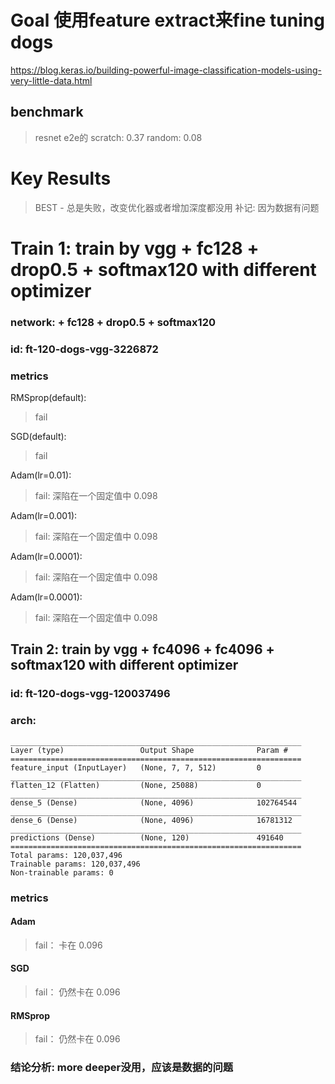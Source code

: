 # Goal 使用feature extract来fine tuning dogs
https://blog.keras.io/building-powerful-image-classification-models-using-very-little-data.html

## benchmark 
> resnet e2e的 scratch: 0.37
> random: 0.08

# Key Results
> BEST - 总是失败，改变优化器或者增加深度都没用
> 补记: 因为数据有问题

# Train 1: train by vgg + fc128 + drop0.5 + softmax120 with different optimizer
### network:  + fc128 + drop0.5 + softmax120

### id: ft-120-dogs-vgg-3226872
### metrics

RMSprop(default):  
> fail

SGD(default):  
> fail

Adam(lr=0.01):  
> fail: 深陷在一个固定值中 0.098

Adam(lr=0.001):  
> fail: 深陷在一个固定值中 0.098

Adam(lr=0.0001):  
> fail: 深陷在一个固定值中 0.098

Adam(lr=0.0001):  
> fail: 深陷在一个固定值中 0.098

## Train 2: train by vgg + fc4096 + fc4096 + softmax120 with different optimizer

### id: ft-120-dogs-vgg-120037496

### arch:
```
_________________________________________________________________
Layer (type)                 Output Shape              Param #   
=================================================================
feature_input (InputLayer)   (None, 7, 7, 512)         0         
_________________________________________________________________
flatten_12 (Flatten)         (None, 25088)             0         
_________________________________________________________________
dense_5 (Dense)              (None, 4096)              102764544 
_________________________________________________________________
dense_6 (Dense)              (None, 4096)              16781312  
_________________________________________________________________
predictions (Dense)          (None, 120)               491640    
=================================================================
Total params: 120,037,496
Trainable params: 120,037,496
Non-trainable params: 0
```

### metrics

#### Adam
> fail： 卡在 0.096

#### SGD
> fail： 仍然卡在 0.096

#### RMSprop
> fail： 仍然卡在 0.096

### 结论分析: more deeper没用，应该是数据的问题